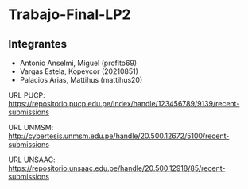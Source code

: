 # Trabajo-Final-LP2

## Integrantes

- Antonio Anselmi, Miguel (profito69)
- Vargas Estela, Kopeycor (20210851)
- Palacios Arias, Mattihus (mattihus20)

URL PUCP: https://repositorio.pucp.edu.pe/index/handle/123456789/9139/recent-submissions

URL UNMSM: http://cybertesis.unmsm.edu.pe/handle/20.500.12672/5100/recent-submissions

URL UNSAAC: https://repositorio.unsaac.edu.pe/handle/20.500.12918/85/recent-submissions

